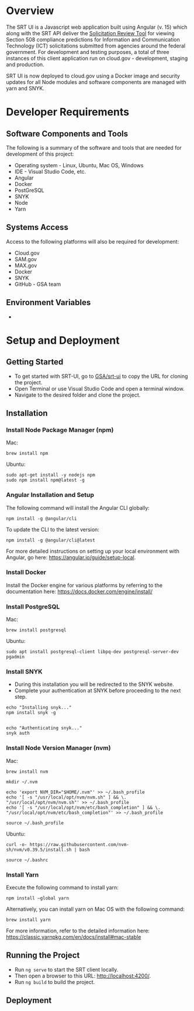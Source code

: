 # Overview 
The SRT UI is a Javascript web application built using Angular (v. 15) which along with the SRT API deliver the [Solicitation Review Tool](https://srt.app.cloud.gov/auth) for viewing Section 508 compliance predictions for Information and Communication Technology (ICT) solicitations submitted from agencies around the federal government. For development and testing purposes, a total of three instances of this client application run on cloud.gov - development, staging and production. 

SRT UI is now deployed to cloud.gov using a Docker image and security updates for all Node modules and software components are managed with yarn and SNYK. 
# Developer Requirements 
## Software Components and Tools 
The following is a summary of the software and tools that are needed for development of this project: 
* Operating system - Linux, Ubuntu, Mac OS, Windows 
* IDE - Visual Studio Code, etc. 
* Angular 
* Docker 
* PostGreSQL
* SNYK 
* Node 
* Yarn 
## Systems Access 
Access to the following platforms will also be required for development: 
* Cloud.gov 
* SAM.gov 
* MAX.gov 
* Docker 
* SNYK 
* GitHub - GSA team 
## Environment Variables 
* 
# Setup and Deployment  
## Getting Started
* To get started with SRT-UI, go to [GSA/srt-ui](https://github.com/GSA/srt-ui) to copy the URL for cloning the project. 
* Open Terminal or use Visual Studio Code and open a terminal window. 
* Navigate to the desired folder and clone the project. 
## Installation 
### Install Node Package Manager (npm)
Mac:
```
brew install npm
```
Ubuntu:
```
sudo apt-get install -y nodejs npm
sudo npm install npm@latest -g
```
### Angular Installation and Setup
The following command will install the Angular CLI globally: 
```
npm install -g @angular/cli
```

To update the CLI to the latest version: 
```
npm install -g @angular/cli@latest 
```
For more detailed instructions on setting up your local environment with Angular, go here: <https://angular.io/guide/setup-local>. 
### Install Docker
Install the Docker engine for various platforms by referring to the documentation here: <https://docs.docker.com/engine/install/> 
### Install PostgreSQL
Mac:
```
brew install postgresql
```

Ubuntu:
```
sudo apt install postgresql-client libpq-dev postgresql-server-dev pgadmin
```
### Install SNYK
* During this installation you will be redirected to the SNYK website.
* Complete your authentication at SNYK before proceeding to the next step.
```
echo "Installing snyk..."
npm install snyk -g


echo "Authenticating snyk..."
snyk auth
```
### Install Node Version Manager (nvm)
Mac:
```
brew install nvm

mkdir ~/.nvm

echo 'export NVM_DIR="$HOME/.nvm"' >> ~/.bash_profile
echo '[ -s "/usr/local/opt/nvm/nvm.sh" ] && \. "/usr/local/opt/nvm/nvm.sh"' >> ~/.bash_profile
echo '[ -s "/usr/local/opt/nvm/etc/bash_completion" ] && \. "/usr/local/opt/nvm/etc/bash_completion"' >> ~/.bash_profile

source ~/.bash_profile
```
Ubuntu:
```
curl -o- https://raw.githubusercontent.com/nvm-sh/nvm/v0.39.5/install.sh | bash

source ~/.bashrc
```
### Install Yarn 
Execute the following command to install yarn: 
```
npm install –global yarn
```
Alternatively, you can install yarn on Mac OS with the following command: 
```
brew install yarn
```
For more information, refer to the detailed information here: <https://classic.yarnpkg.com/en/docs/install#mac-stable>

## Running the Project 
* Run `ng serve` to start the SRT client locally. 
* Then open a browser to this URL: <http://localhost:4200/>. 
* Run `ng build` to build the project. 
## Deployment 

